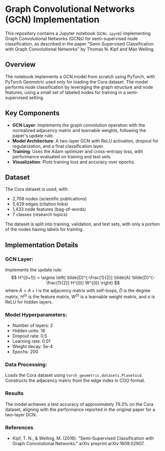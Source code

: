 # Graph Convolutional Networks (GCN) Implementation

This repository contains a Jupyter notebook (`GCNs.ipynb`) implementing Graph Convolutional Networks (GCNs) for semi-supervised node classification, as described in the paper "Semi-Supervised Classification with Graph Convolutional Networks" by Thomas N. Kipf and Max Welling.

## Overview
The notebook implements a GCN model from scratch using PyTorch, with PyTorch Geometric used only for loading the Cora dataset. The model performs node classification by leveraging the graph structure and node features, using a small set of labeled nodes for training in a semi-supervised setting.

## Key Components

* **GCN Layer**: Implements the graph convolution operation with the normalized adjacency matrix and learnable weights, following the paper's update rule.
* **Model Architecture**: A two-layer GCN with ReLU activation, dropout for regularization, and a final classification layer.
* **Training**: Uses the Adam optimizer and cross-entropy loss, with performance evaluated on training and test sets.
* **Visualization**: Plots training loss and accuracy over epochs.

## Dataset
The Cora dataset is used, with:

* 2,708 nodes (scientific publications)
* 5,429 edges (citation links)
* 1,433 node features (bag-of-words)
* 7 classes (research topics)

The dataset is split into training, validation, and test sets, with only a portion of the nodes having labels for training.

## Implementation Details

### GCN Layer: 
Implements the update rule:
$$
H^{(l+1)} = \sigma \left( \tilde{D}^{-\frac{1}{2}} \tilde{A} \tilde{D}^{-\frac{1}{2}} H^{(l)} W^{(l)} \right)
$$
where $\tilde{A} = A + I$ is the adjacency matrix with self-loops, $\tilde{D}$ is the degree matrix, $H^{(l)}$ is the feature matrix, $W^{(l)}$ is a learnable weight matrix, and $\sigma$ is ReLU for hidden layers.

### Model Hyperparameters:

* Number of layers: 2
* Hidden units: 16
* Dropout rate: 0.5
* Learning rate: 0.01
* Weight decay: 5e-4
* Epochs: 200


### Data Processing:

Loads the Cora dataset using `torch_geometric.datasets.Planetoid`.
Constructs the adjacency matrix from the edge index in COO format.

### Results
The model achieves a test accuracy of approximately 79.3% on the Cora dataset, aligning with the performance reported in the original paper for a two-layer GCN.

### References

* Kipf, T. N., & Welling, M. (2016). "Semi-Supervised Classification with Graph Convolutional Networks." arXiv preprint arXiv:1609.02907.